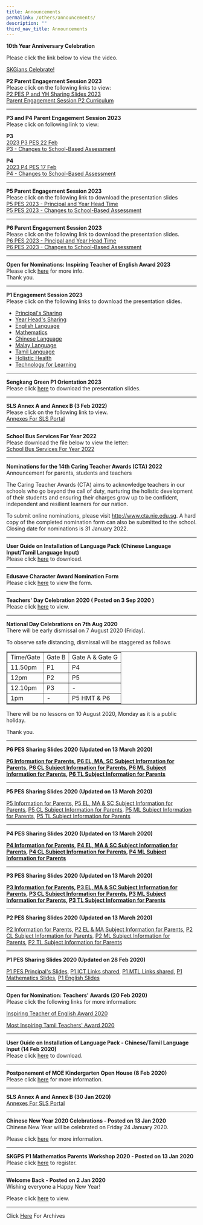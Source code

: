 ```yaml
---
title: Announcements
permalink: /others/announcements/
description: ""
third_nav_title: Announcements
---
```

<p><strong>10th Year Anniversary Celebration</strong></p>
Please click the link below to view the video.

<a target="_blank" href="https://drive.google.com/drive/folders/1s2eae6oBfmkk-Y4OBZM-vFcOTuWjbXOH?usp=sharing">SKGians Celebrate!</a>

<p><strong>P2 Parent Engagement Session 2023<br></strong>Please click on the following links to view:<br><a href="/files/P2%20PES%20P%20and%20YH%20Sharing%20Slides%202023%20for%20Uploading.pdf" target="_blank" rel="noopener">P2 PES P and YH Sharing Slides 2023</a><br><a href="/files/Parent%20Engagement%20Session_P2%20Curriculum_for%20uploading.pdf" target="_blank" rel="noopener">Parent Engagement Session P2 Curriculum</a></p>
<hr>
<p><strong>P3 and P4 Parent Engagement Session 2023<br></strong>Please click on following link to view:</p>
<p><strong>P3<br></strong><a href="/files/2023%20P3%20PES%2022%20Feb%20_P%20and%20YH%20talk.pdf" target="_blank" rel="noopener">2023 P3 PES 22 Feb</a><br><a href="/files/Changes%20to%20School-Based%20Assessment_P3%20PES%202023.pdf" target="_blank" rel="noopener">P3 - Changes to School-Based Assessment</a></p>
<p><strong>P4<br></strong><a href="/files/2023%20P4%20PES_17%20Feb.pdf" target="_blank" rel="noopener">2023 P4 PES 17 Feb</a><br><a href="/files/Changes%20to%20School-Based%20Assessment_P4%20PES%202023.pdf" target="_blank" rel="noopener">P4 - Changes to School-Based Assessment</a></p>
<hr>
<p><strong>P5 Parent Engagement Session 2023<br></strong>Please click on the following link to download the presentation slides<br><a href="/files/1%20P5%20PES%202023%20-%20Principal%20and%20YH%20Time%20For%20website.pdf">P5 PES 2023 - Principal and Year Head Time</a><br><a href="/files/2%20P5%20PES%202023%20-%20Changes%20to%20School-Based%20Assessment.pdf">P5 PES 2023 - Changes to School-Based Assessment</a></p>
<hr>
<p><strong>P6 Parent Engagement Session 2023<br></strong>Please click on the following link to download the presentation slides.<br><a href="/files/1%20P6%20PES%202023%20-%20Principal%20and%20YH%20Time%20for%20uploading.pdf" target="_blank" rel="noopener">P6 PES 2023 - Pincipal and Year Head Time</a><br><a href="/files/2%20P6%20PES%202023%20-%20Changes%20to%20School-Based%20Assessment%20for%20uploading.pdf" target="_blank" rel="noopener">P6 PES 2023 - Changes to School-Based Assessment</a></p>
<hr>
<p><strong>Open for Nominations: Inspiring Teacher of English Award 2023<br></strong>Please click&nbsp;<a href="/others/announcements/open-for-nominations-inspiring-teacher-of-english-award-2023">here</a> for more info.<br>Thank you.</p>
<hr>
<p><strong>P1 Engagement Session 2023<br></strong>Please click on the following links to download the presentation slides.</p>
<ul>
<li><a href="/files/Principals%20Sharing.pdf">Principal's Sharing</a></li>
<li><a href="/files/Year%20Head%20Sharing.pdf">Year Head's Sharing</a></li>
<li><a href="/files/English%20Language.pdf">English Language</a></li>
<li><a href="/files/Mathematics.pdf">Mathematics</a></li>
<li><a href="/files/Chinese%20Language.pdf">Chinese Language</a></li>
<li><a href="/files/Malay%20Language.pdf">Malay Language</a></li>
<li><a href="/files/Tamil%20Language.pdf">Tamil Language</a></li>
<li><a href="/files/Holistic%20Health.pdf">Holistic Health</a></li>
<li><a href="/files/Technology%20for%20Learning.pdf">Technology for Learning</a></li>
</ul>
<hr>
<p><strong>Sengkang Green P1 Orientation 2023</strong><br>Please click&nbsp;<a href="/files/SengKang%20Green%20P1%20Orientation%202023%20Updated.pdf" target="_blank" rel="noopener">here</a>&nbsp;to download the presentation slides.</p>
<hr>
<p><strong>SLS Annex A and Annex B (3 Feb 2022)<br></strong>Please click on the following link to view.<br><a href="/files/Annexes%20For%20SLS.pdf" target="_blank" rel="noopener">Annexes For SLS Portal</a></p>
<hr>
<p><strong>School Bus Services For Year 2022<br></strong>Please download the file below to view the letter:<br><a href="/files/School%20Bus%20Services%20for%20Year%202022.pdf" target="_blank" rel="noopener">School Bus Services For Year 2022</a></p>
<hr>
<p><strong>Nominations for the 14th Caring Teacher Awards (CTA) 2022<br></strong>Announcement for parents, students and teachers</p>
<p>The Caring Teacher Awards (CTA) aims to acknowledge teachers in our schools who go beyond the call of duty, nurturing the holistic development of their students and ensuring their charges grow up to be confident, independent and resilient learners for our nation.</p>
<p>To submit online nominations, please visit&nbsp;<a href="http://www.cta.nie.edu.sg/">http://www.cta.nie.edu.sg</a>. A hard copy of the completed nomination form can also be submitted to the school. Closing date for nominations is 31 January 2022.</p>
<hr>
<p><strong>User Guide on Installation of Language Pack (Chinese Language Input/Tamil Language Input)<br></strong>Please click&nbsp;<a href="/files/User%20Guide%20to%20install%20language%20in%20Win%2010.pdf" target="_blank" rel="noopener">here</a>&nbsp;to download.</p>
<hr>
<p><strong>Edusave Character Award Nomination Form<br></strong>Please click&nbsp;<a href="/files/ECHA%20NOMINATION%20FORM%202020.pdf" target="_blank" rel="noopener">here</a>&nbsp;to view the form.<strong><br></strong></p>
<hr>
<p><strong>Teachers' Day Celebration 2020 ( Posted on 3 Sep 2020 )<br></strong>Please click&nbsp;<a href="/others/announcements/teachers-day-celebration-2020">here</a>&nbsp;to view.<strong><br></strong></p>
<hr>
<p><strong>National Day Celebrations on 7th Aug 2020<br></strong>There will be early dismissal on 7 August 2020 (Friday).</p>
<p>To observe safe distancing, dismissal will be staggered as follows</p>
<table border="2">
<tbody>
<tr>
<td>Time/Gate</td>
<td>Gate B</td>
<td>Gate A &amp; Gate G</td>
</tr>
<tr>
<td>11.50pm</td>
<td>P1</td>
<td>P4</td>
</tr>
<tr>
<td>12pm</td>
<td>P2</td>
<td>P5</td>
</tr>
<tr>
<td>12.10pm</td>
<td>P3</td>
<td>-</td>
</tr>
<tr>
<td>1pm</td>
<td>-</td>
<td>P5 HMT &amp; P6</td>
</tr>
</tbody>
</table>
<p>There will be no lessons on 10 August 2020, Monday as it is a public holiday.</p>
<p>Thank you.</p>
<hr>
<p><strong>P6 PES Sharing Slides 2020 (Updated on 13 March 2020)</strong><strong><br></strong></p>
<p><strong><a href="/files/P6%20Information%20for%20Parents%20March%202020.pdf">P6 Information for Parents</a>,&nbsp;<a href="/files/P6%20EL,%20MA,%20SC%20Subject%20Information%20for%20Parents%20March%202020.pdf">P6 EL, MA, SC Subject Information for Parents</a>,&nbsp;<a href="/files/P6%20CL%20Subject%20Information%20for%20Parents%202020.pdf">P6 CL Subject Information for Parents</a>,&nbsp;<a href="/files/P6%20ML%20Subject%20Information%20for%20Parents%20March%202020.pdf">P6 ML Subject Information for Parents</a>,&nbsp;<a href="/files/6%20TL%20Subject%20Information%20for%20Parents%20March%202020.pdf">P6 TL Subject Information for Parents</a></strong></p>
<hr>
<p><strong>P5 PES Sharing Slides 2020 (Updated on 13 March 2020)</strong></p>
<p><a href="/files/P5%20Information%20for%20Parents%20March%202020.pdf">P5 Information for Parents</a>,&nbsp;<a href="/files/P5%20EL,%20MA%20&amp;%20SC%20Subject%20Information%20for%20Parents%20March%202020.pdf">P5 EL, MA &amp; SC Subject Information for Parents</a>,&nbsp;<a href="/files/P5%20CL%20Subject%20Information%20for%20Parents%20March%202020.pdf">P5 CL Subject Information for Parents</a>,&nbsp;<a href="/files/P5%20ML%20Subject%20Information%20for%20Parents%20March%202020.pdf">P5 ML Subject Information for Parents</a>,&nbsp;<a href="/files/P5%20TL%20Subject%20Information%20for%20Parents%20March%202020.pdf">P5 TL Subject Information for Parents</a></p>
<hr>
<p><strong>P4 PES Sharing Slides 2020 (Updated on 13 March 2020)</strong></p>
<p><strong><a href="/files/P4%20Information%20for%20Parents%20March%202020.pdf">P4 Information for Parents</a>,&nbsp;<a href="/files/P4%20EL,%20MA%20&amp;%20SC%20Subject%20Information%20for%20Parents%20March%202020.pdf">P4 EL, MA &amp; SC Subject Information for Parents</a>,&nbsp;<a href="/files/P4%20CL%20Subject%20Information%20for%20Parents%20March%202020.pdf">P4 CL Subject Information for Parents</a>,&nbsp;<a href="/files/P4%20ML%20Subject%20Information%20for%20Parents%20March%202020.pdf">P4 ML Subject Information for Parents</a>&nbsp;</strong></p>
<hr>
<p><strong>P3 PES Sharing Slides 2020 (Updated on 13 March 2020)</strong></p>
<p><strong><a href="/files/P3%20Information%20for%20Parents%20March%202020.pdf">P3 Information for Parents</a>,&nbsp;<a href="/files/P3%20EL,%20MA%20&amp;%20SC%20Subject%20Information%20for%20Parents%20March%202020.pdf">P3 EL, MA &amp; SC Subject Information for Parents</a>,&nbsp;<a href="/files/P3%20CL%20Subject%20Information%20for%20Parents%20March%202020.pdf">P3 CL Subject Information for Parents</a>,&nbsp;<a href="/files/P3%20ML%20Subject%20Information%20for%20Parents%20March%202020.pdf">P3 ML Subject Information for Parents</a>,&nbsp;<a href="/files/P3%20TL%20Subject%20Information%20for%20Parents%20March%202020.pdf">P3 TL Subject Information for Parents</a></strong></p>
<hr>
<p><strong>P2 PES Sharing Slides 2020 (Updated on 13 March 2020)</strong></p>
<p><a href="/files/P2%20Information%20for%20Parents%20March%202020.pdf">P2 Information for Parents</a>,&nbsp;<a href="/files/P2%20EL%20&amp;%20MA%20Subject%20Information%20for%20Parents%20March%202020.pdf">P2 EL &amp; MA Subject Information for Parents</a>,&nbsp;<a href="/files/P2%20CL%20Subject%20Information%20for%20Parents%202020.pdf">P2 CL Subject Information for Parents</a>,&nbsp;<a href="/files/P2%20ML%20Subject%20Information%20for%20Parents%20March%202020.pdf">P2 ML Subject Information for Parents</a>,&nbsp;<a href="/files/P2%20TL%20Subject%20Information%20for%20Parents%20March%202020.pdf">P2 TL Subject Information for Parents</a>&nbsp;</p>
<hr>
<p><strong>P1 PES Sharing Slides 2020 (Updated on 28 Feb 2020)&nbsp;</strong></p>
<p><a href="/files/P1%20PES%20Principal's%20Slides.pdf" target="_blank" rel="noopener">P1 PES Principal's Slides</a>,&nbsp;<a href="/files/P1%20ICT%20Links%20shared%20during%20P1%20PES%20Jan%202020.pdf" target="_blank" rel="noopener">P1 ICT Links shared</a>,&nbsp;<a href="/files/P1%20MTL%20Links%20shared%20during%20P1%20PES%20Jan%202020.pdf" target="_blank" rel="noopener">P1 MTL Links shared</a>,&nbsp;<a href="/files/P1%20Mathematics%20Curriculum.pdf" target="_blank" rel="noopener">P1 Mathematics Slides</a>,&nbsp;<a href="/files/P1%20English%20Curriculum.pdf" target="_blank" rel="noopener">P1 English Slides</a><strong><br></strong></p>
<hr>
<p><strong>Open for Nomination: Teachers' Awards (20 Feb 2020)<br></strong>Please click the following links for more information:</p>
<p><a href="/others/announcements/open-for-nominations-inspiring-teacher-of-english-award-2020">Inspiring Teacher of English Award 2020</a></p>
<p><a href="/others/announcements/open-for-nominations-most-inspiring-tamil-teachers-award-2020">Most Inspiring Tamil Teachers' Award 2020</a></p>
<hr>
<p><strong>User Guide on Installation of Language Pack - Chinese/Tamil Language Input (14 Feb 2020)</strong><br>Please click&nbsp;<a href="/files/User%20Guide%20to%20install%20language%20in%20Win%2010.pdf" target="_blank" rel="noopener">here</a> to download.</p>
<hr>
<p><strong>Postponement of MOE Kindergarten Open House (8 Feb 2020)</strong><br>Please click&nbsp;<a href="/files/MK_Open_House.pdf" target="_blank" rel="noopener">here</a> for more information.<strong><br></strong></p>
<hr>
<p><strong>SLS Annex A and Annex B (30 Jan 2020)</strong><br><a href="/files/Annexes%20For%20SLS.pdf" target="_blank" rel="noopener">Annexes For SLS Portal</a></p>
<hr>
<p><strong>Chinese New Year 2020 Celebrations - Posted on 13 Jan 2020<br></strong>Chinese New Year will be celebrated on&nbsp;Friday 24 January 2020.&nbsp;</p>
<p>Please click&nbsp;<a href="/others/announcements/chinese-new-year-2020-celebrations" target="_parent">here</a>&nbsp;for more information.</p>
<hr>
<p><strong>SKGPS P1 Mathematics Parents Workshop 2020 - Posted on 13 Jan 2020<br></strong>Please click&nbsp;<a href="https://www.eventbrite.com/e/skgps-p1-mathematics-parents-workshop-2020-tickets-89464118587" target="_blank" rel="noopener">here</a>&nbsp;to register.</p>
<hr>
<p><strong>Welcome Back - Posted on 2 Jan 2020<br></strong>Wishing everyone a Happy New Year!&nbsp;</p>
<p>Please click&nbsp;<a href="/others/announcements/welcome-back" target="_parent">here</a>&nbsp;to view.</p>
<hr>
<p>Click&nbsp;<a href="/others/announcements-archives" target="">Here</a>&nbsp;For Archives</p>